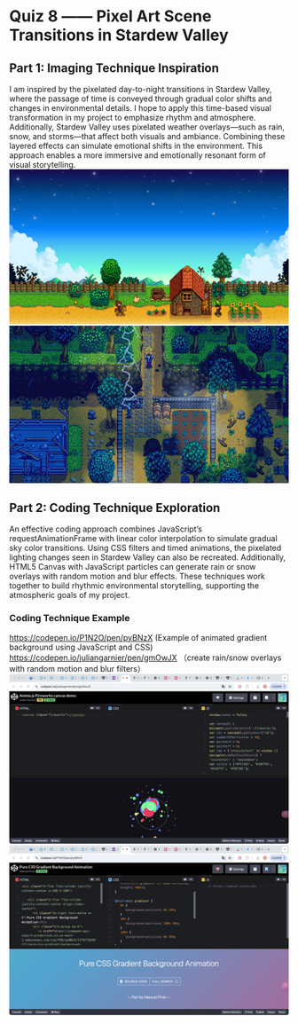 # Quiz 8 —— Pixel Art Scene Transitions in Stardew Valley
##  Part 1: Imaging Technique Inspiration
I am inspired by the pixelated day-to-night transitions in Stardew Valley, where the passage of time is conveyed through gradual color shifts and changes in environmental details. I hope to apply this time-based visual transformation in my project to emphasize rhythm and atmosphere. Additionally, Stardew Valley uses pixelated weather overlays—such as rain, snow, and storms—that affect both visuals and ambiance. Combining these layered effects can simulate emotional shifts in the environment. This approach enables a more immersive and emotionally resonant form of visual storytelling.
![An image of the Stardew Vally](readmeImages/stardew-valley_1920x1080.webp)
![An image of the Stardew Vally](readmeImages/StardewValley_11.png)

## Part 2: Coding Technique Exploration
An effective coding approach combines JavaScript’s requestAnimationFrame with linear color interpolation to simulate gradual sky color transitions. Using CSS filters and timed animations, the pixelated lighting changes seen in Stardew Valley can also be recreated. Additionally, HTML5 Canvas with JavaScript particles can generate rain or snow overlays with random motion and blur effects. These techniques work together to build rhythmic environmental storytelling, supporting the atmospheric goals of my project.
### Coding Technique Example
https://codepen.io/P1N2O/pen/pyBNzX
(Example of animated gradient background using JavaScript and CSS)
https://codepen.io/juliangarnier/pen/gmOwJX
（create rain/snow overlays with random motion and blur filters）
![An image of the Coding Technique Example](readmeImages/1746701044891.jpg)
![An image of the Coding Technique Example](readmeImages/WX20250508.png)
